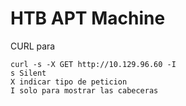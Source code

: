 # HTB APT Machine

CURL para 

```
curl -s -X GET http://10.129.96.60 -I
s Silent 
X indicar tipo de peticion 
I solo para mostrar las cabeceras

```


